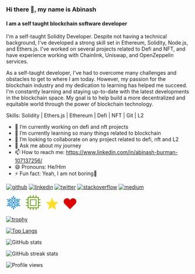 ### Hi there 👋, my name is Abinash
#### I am a self taught blockchain software developer
I'm a self-taught Solidity Developer. Despite not having a technical background, I've developed a strong skill set in Ethereum, Solidity, Node.js, and Ethers.js. I've worked on several projects related to Defi and NFT, and have experience working with Chainlink, Uniswap, and OpenZeppelin services.

As a self-taught developer, I've had to overcome many challenges and obstacles to get to where I am today. However, my passion for the blockchain industry and my dedication to learning has helped me succeed. I'm constantly learning and staying up-to-date with the latest developments in the blockchain space. My goal is to help build a more decentralized and equitable world through the power of blockchain technology.



Skills: Solidity | Ethers.js | Ethereum | Defi | NFT | Git | L2

- 🔭 I’m currently working on defi and nft projects 
- 🌱 I’m currently learning so many things related to blockchain 
- 👯 I’m looking to collaborate on any project related to defi, nft and L2 
- 💬 Ask me about my journey 
- 📫 How to reach me: https://www.linkedin.com/in/abinash-burman-107137256/ 
- 😄 Pronouns: He/Him 
- ⚡ Fun fact: Yeah, I am not boring🤗 


[<img src='https://cdn.jsdelivr.net/npm/simple-icons@3.0.1/icons/github.svg' alt='github' height='40'>](https://github.com/itsabinashb)  [<img src='https://cdn.jsdelivr.net/npm/simple-icons@3.0.1/icons/linkedin.svg' alt='linkedin' height='40'>](https://www.linkedin.com/in/abinash-burman-107137256//)  [<img src='https://cdn.jsdelivr.net/npm/simple-icons@3.0.1/icons/twitter.svg' alt='twitter' height='40'>](https://twitter.com/itsabinashb)  [<img src='https://cdn.jsdelivr.net/npm/simple-icons@3.0.1/icons/stackoverflow.svg' alt='stackoverflow' height='40'>](https://stackoverflow.com/users/19199608)  [<img src='https://cdn.jsdelivr.net/npm/simple-icons@3.0.1/icons/medium.svg' alt='medium' height='40'>](https://medium.com/@itsabinashb)  

<a href='https://archiveprogram.github.com/'><img src='https://raw.githubusercontent.com/acervenky/animated-github-badges/master/assets/acbadge.gif' width='40' height='40'></a> <a href='https://docs.github.com/en/developers'><img src='https://raw.githubusercontent.com/acervenky/animated-github-badges/master/assets/devbadge.gif' width='40' height='40'></a> <a href='https://stars.github.com/'><img src='https://raw.githubusercontent.com/acervenky/animated-github-badges/master/assets/starbadge.gif' width='35' height='35'></a> <a href='https://docs.github.com/en/github/supporting-the-open-source-community-with-github-sponsors'><img src='https://raw.githubusercontent.com/acervenky/animated-github-badges/master/assets/sponsorbadge.gif' width='35' height='35'></a> 

[![trophy](https://github-profile-trophy.vercel.app/?username=itsabinashb)](https://github.com/ryo-ma/github-profile-trophy)

[![Top Langs](https://github-readme-stats.vercel.app/api/top-langs/?username=itsabinashb)](https://github.com/anuraghazra/github-readme-stats)

![GitHub stats](https://github-readme-stats.vercel.app/api?username=itsabinashb&show_icons=true)  

![GitHub streak stats](https://streak-stats.demolab.com/?user=itsabinashb)  

![Profile views](https://gpvc.arturio.dev/itsabinashb)  
